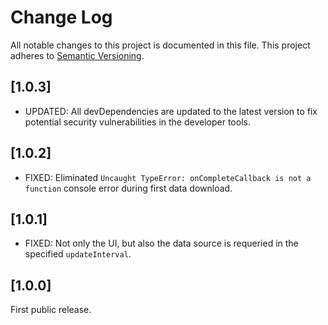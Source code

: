 # Change Log

All notable changes to this project is documented in this file.
This project adheres to [Semantic Versioning](http://semver.org/).

## [1.0.3]

- UPDATED: All devDependencies are updated to the latest version to fix potential security vulnerabilities in the developer tools.

## [1.0.2]

- FIXED: Eliminated `Uncaught TypeError: onCompleteCallback is not a function` console error during first data download.

## [1.0.1]

- FIXED: Not only the UI, but also the data source is requeried in the specified `updateInterval`.

## [1.0.0]

First public release.
